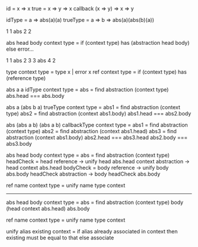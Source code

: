 id = x => x
true = x => y => x
callback (x => y) => x => y

idType = a => abs(a)(a)
trueType = a => b => abs(a)(abs(b)(a))

1
1 abs 2 2

abs head body context type =
  if (context type) has (abstraction head body)
  else error... 

1
1 abs 2 3
3 abs 4 2

type context type = type x | error x
ref context type = if (context type) has (reference type)

abs a a
idType context type =
  abs = find abstraction (context type)
  abs.head === abs.body

abs a (abs b a)
trueType context type =
  abs1 = find abstraction (context type)
  abs2 = find abstraction (context abs1.body)
  abs1.head === abs2.body

abs (abs a b) (abs a b)
callbackType context type =
  abs1 = find abstraction (context type)
  abs2 = find abstraction (context abs1.head)
  abs3 = find abstraction (context abs1.body)
  abs2.head === abs3.head
  abs2.body === abs3.body


abs head body context type =
  abs = find abstraction (context type)
  headCheck = head
    reference -> unify head abs.head context
    abstraction -> head context abs.head
  bodyCheck = body
    reference -> unify body abs.body headCheck
    abstraction -> body headCheck abs.body

ref name context type =
  unify name type context

------


abs head body context type =
  abs = find abstraction (context type)
  body (head context abs.head) abs.body

ref name context type =
  unify name type context

unify alias existing context =
  if alias already associated in context
    then existing must be equal to that
    else associate

